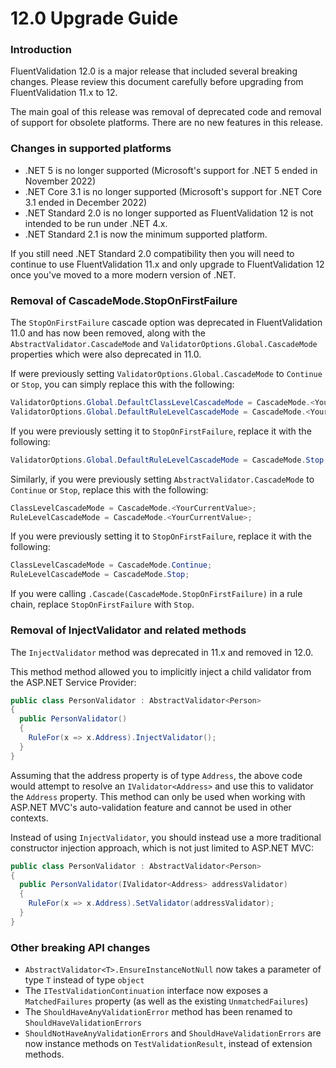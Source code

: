 # 12.0 Upgrade Guide

### Introduction

FluentValidation 12.0 is a major release that included several breaking changes. Please review this document carefully before upgrading from FluentValidation 11.x to 12.

The main goal of this release was removal of deprecated code and removal of support for obsolete platforms. There are no new features in this release.

### Changes in supported platforms

- .NET 5 is no longer supported (Microsoft's support for .NET 5 ended in November 2022)
- .NET Core 3.1 is no longer supported (Microsoft's support for .NET Core 3.1 ended in December 2022)
- .NET Standard 2.0 is no longer supported as FluentValidation 12 is not intended to be run under .NET 4.x. 
- .NET Standard 2.1 is now the minimum supported platform.

If you still need .NET Standard 2.0 compatibility then you will need to continue to use FluentValidation 11.x and only upgrade to FluentValidation 12 once you've moved to a more modern version of .NET.  

### Removal of CascadeMode.StopOnFirstFailure

The `StopOnFirstFailure` cascade option was deprecated in FluentValidation 11.0 and has now been removed, along with the `AbstractValidator.CascadeMode` and `ValidatorOptions.Global.CascadeMode` properties which were also deprecated in 11.0. 

If were previously setting `ValidatorOptions.Global.CascadeMode` to `Continue` or `Stop`, you can simply replace this with the following:

```csharp
ValidatorOptions.Global.DefaultClassLevelCascadeMode = CascadeMode.<YourCurrentValue>;
ValidatorOptions.Global.DefaultRuleLevelCascadeMode = CascadeMode.<YourCurrentValue>;
```

If you were previously setting it to `StopOnFirstFailure`, replace it with the following:

```csharp
ValidatorOptions.Global.DefaultRuleLevelCascadeMode = CascadeMode.Stop;
```

Similarly, if you were previously setting `AbstractValidator.CascadeMode` to `Continue` or `Stop`, replace this with the following:

```csharp
ClassLevelCascadeMode = CascadeMode.<YourCurrentValue>;
RuleLevelCascadeMode = CascadeMode.<YourCurrentValue>;
```

If you were previously setting it to `StopOnFirstFailure`, replace it with the following:

```csharp
ClassLevelCascadeMode = CascadeMode.Continue;
RuleLevelCascadeMode = CascadeMode.Stop;
```

If you were calling `.Cascade(CascadeMode.StopOnFirstFailure)` in a rule chain, replace `StopOnFirstFailure` with `Stop`.

### Removal of InjectValidator and related methods

The `InjectValidator` method was deprecated in 11.x and removed in 12.0.

This method method allowed you to implicitly inject a child validator from the ASP.NET Service Provider:

```csharp
public class PersonValidator : AbstractValidator<Person> 
{
  public PersonValidator() 
  {
    RuleFor(x => x.Address).InjectValidator();
  }
}
```

Assuming that the address property is of type `Address`, the above code would attempt to resolve an `IValidator<Address>` and use this to validator the `Address` property. This method can only be used when working with ASP.NET MVC's auto-validation feature and cannot be used in other contexts. 

Instead of using `InjectValidator`, you should instead use a more traditional constructor injection approach, which is not just limited to ASP.NET MVC:

```csharp
public class PersonValidator : AbstractValidator<Person> 
{
  public PersonValidator(IValidator<Address> addressValidator) 
  {
    RuleFor(x => x.Address).SetValidator(addressValidator);
  }
}
```

### Other breaking API changes 

- `AbstractValidator<T>.EnsureInstanceNotNull` now takes a parameter of type `T` instead of type `object`
- The `ITestValidationContinuation` interface now exposes a `MatchedFailures` property (as well as the existing `UnmatchedFailures`)
- The `ShouldHaveAnyValidationError` method has been renamed to `ShouldHaveValidationErrors`
- `ShouldNotHaveAnyValidationErrors` and `ShouldHaveValidationErrors` are now instance methods on `TestValidationResult`, instead of extension methods. 
